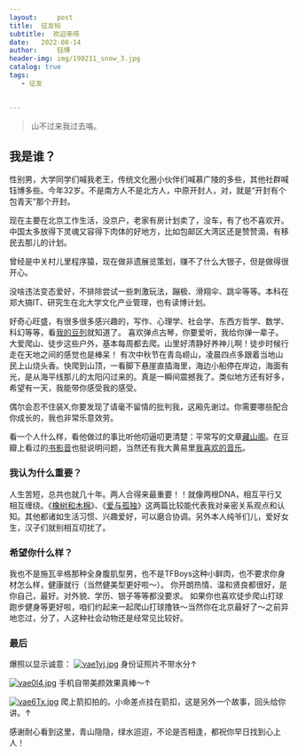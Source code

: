 ```yaml
---
layout:     post
title:  征友帖
subtitle:  欢迎来唠
date:   2022-08-14
author:     钰博
header-img: img/190211_snow_3.jpg
catalog: true
tags:
   - 征友
   

---
```


> 山不过来我过去咯。

## 我是谁？
性别男，大学同学们喊我老王，传统文化圈小伙伴们喊慕广陵的多些，其他社群喊钰博多些。今年32岁。不是南方人不是北方人，中原开封人，对，就是“开封有个包青天”那个开封。

现在主要在北京工作生活，没京户，老家有房计划卖了，没车，有了也不喜欢开。中国太多放得下灵魂又容得下肉体的好地方，比如包邮区大湾区还是赞赞滴，有移民去那儿的计划。

曾经是中关村儿里程序猿，现在做非遗展览策划，赚不了什么大银子，但是做得很开心。

没啥违法变态爱好，不排除尝试一些刺激玩法，蹦极、滑翔伞、跳伞等等。本科在郑大搞IT、研究生在北大学文化产业管理，也有读博计划。

好奇心旺盛，有很多很多感兴趣的，写作、心理学、社会学、东西方哲学、数学、科幻等等，看[我的豆列](https://www.douban.com/people/Free_Runner/doulists/all)就知道了。
喜欢弹点古琴，你要爱听，我给你弹一辈子。大爱爬山、徒步这些户外，基本每周都去爬。山里好清静好养神儿啊！徒步时候行走在天地之间的感觉也是棒呆！
有次中秋节在青岛崂山，凌晨四点多跟着当地山民上山烧头香。快爬到山顶，一看脚下悬崖直插海里，海边小船停在岸边，海面有光，是从海平线那儿的太阳闪过来的。真是一瞬间震撼我了。类似地方还有好多，希望有一天，我能带你感受我的感受。

偶尔会忍不住装X,你要发现了请毫不留情的批判我，这厢先谢过。你需要哪些配合你成长的，我也非常乐意效劳。

看一个人什么样，看他做过的事比听他叨逼叨更清楚：平常写的文章[藏山阁](http://muguangling.com/)。在豆瓣上看过的[书影音](https://m.douban.com/people/42304869/subject_profile)也挺说明问题，当然还有我大黄易里[我喜欢的音乐](https://music.163.com/#/playlist?id=22571970&userid=31444726)。

### 我认为什么重要？
人生苦短，总共也就几十年。两人合得来最重要！！就像两根DNA，相互平行又相互缠绕。《[橡树和木棉](http://muguangling.com/2018/01/21/oak-and-kapok/)》、《[爱与孤独](https://www.douban.com/note/145740473/?_i=0489314zoKpE3t)》这两篇比较能代表我对亲密关系观点和认知。其他都诸如生活习惯、兴趣爱好，可以磨合协调。另外本人纯爷们儿，爱好女生，汉子们就别相互叨扰了。

### 希望你什么样？
我也不是施瓦辛格那种全身腹肌型男，也不是TFBoys这种小鲜肉，也不要求你身材怎么样，健康就行（当然健美型更好啦～）。
你开朗热情、温和贤良都很好，是你自己，最好。对外貌、学历、银子等等都没要求。
如果你也喜欢徒步爬山打球跑步健身等更好啦，咱们约起来一起爬山打球撸铁～当然你在北京最好了～之前异地恋过，分了，人这种社会动物还是经常见比较好。

### 最后
爆照以显示诚意：
[![vae1yj.jpg](https://s1.ax1x.com/2022/08/14/vae1yj.jpg)](https://imgtu.com/i/vae1yj)
身份证照片不带水分↑

[![vae0l4.jpg](https://s1.ax1x.com/2022/08/14/vae0l4.jpg)](https://imgtu.com/i/vae0l4)
手机自带美颜效果真棒～↑

[![vae6Tx.jpg](https://s1.ax1x.com/2022/08/14/vae6Tx.jpg)](https://imgtu.com/i/vae6Tx)
爬上箭扣拍的。小命差点挂在箭扣，这是另外一个故事，回头给你讲。↑

感谢耐心看到这里，青山隐隐，绿水迢迢，不论是否相逢，都祝你早日找到心上人！ 


